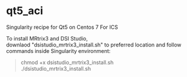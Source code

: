 # qt5_aci
Singularity recipe for Qt5 on Centos 7 For ICS

To install MRtrix3 and DSI Studio,  
downlaod "dsistudio_mrtrix3_install.sh" to preferred location 
and follow commands inside Singularity environment:
> chmod +x dsistudio_mrtrix3_install.sh  
> ./dsistudio_mrtrix3_install.sh
